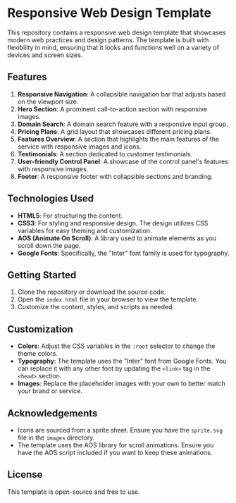 # Responsive Web Design Template

This repository contains a responsive web design template that showcases modern web practices and design patterns. The template is built with flexibility in mind, ensuring that it looks and functions well on a variety of devices and screen sizes.

## Features

1. **Responsive Navigation**: A collapsible navigation bar that adjusts based on the viewport size.
2. **Hero Section**: A prominent call-to-action section with responsive images.
3. **Domain Search**: A domain search feature with a responsive input group.
4. **Pricing Plans**: A grid layout that showcases different pricing plans.
5. **Features Overview**: A section that highlights the main features of the service with responsive images and icons.
6. **Testimonials**: A section dedicated to customer testimonials.
7. **User-friendly Control Panel**: A showcase of the control panel's features with responsive images.
8. **Footer**: A responsive footer with collapsible sections and branding.

## Technologies Used

- **HTML5**: For structuring the content.
- **CSS3**: For styling and responsive design. The design utilizes CSS variables for easy theming and customization.
- **AOS (Animate On Scroll)**: A library used to animate elements as you scroll down the page.
- **Google Fonts**: Specifically, the "Inter" font family is used for typography.

## Getting Started

1. Clone the repository or download the source code.
2. Open the `index.html` file in your browser to view the template.
3. Customize the content, styles, and scripts as needed.

## Customization

- **Colors**: Adjust the CSS variables in the `:root` selector to change the theme colors.
- **Typography**: The template uses the "Inter" font from Google Fonts. You can replace it with any other font by updating the `<link>` tag in the `<head>` section.
- **Images**: Replace the placeholder images with your own to better match your brand or service.

## Acknowledgements

- Icons are sourced from a sprite sheet. Ensure you have the `sprite.svg` file in the `images` directory.
- The template uses the AOS library for scroll animations. Ensure you have the AOS script included if you want to keep these animations.

## License

This template is open-source and free to use.
